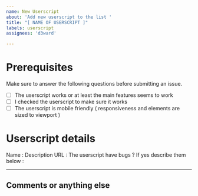 ```yaml
---
name: New Userscript
about: 'Add new userscript to the list '
title: "[ NAME OF USERSCRIPT ]"
labels: userscript
assignees: 'd3ward'

---
```


# Prerequisites

Make sure to answer the following questions before submitting an issue. 

- [ ] The userscript works or at least the main features seems to work 
- [ ] I checked the userscript to make sure it works
- [ ] The userscript is mobile friendly ( responsiveness and elements are sized to viewport )

# Userscript details

Name : 
Description
URL :
The userscript have bugs ? If yes describe them below :

--------------------
## Comments or anything else
